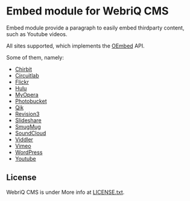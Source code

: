 Embed module for WebriQ CMS 
============================

Embed module provide a paragraph to easily embed thirdparty content,
such as Youtube videos.

All sites supported, which implements the [OEmbed](http://oembed.com/) API.

Some of them, namely:

* [Chirbit](http://www.chirbit.com/)
* [Circuitlab](https://www.circuitlab.com/)
* [Flickr](http://www.flickr.com/)
* [Hulu](http://www.hulu.com/)
* [MyOpera](http://my.opera.com/)
* [Photobucket](http://photobucket.com/)
* [Qik](http://qik.com/)
* [Revision3](http://revision3.com/)
* [Slideshare](http://www.slideshare.net/)
* [SmugMug](http://www.smugmug.com/)
* [SoundCloud](http://soundcloud.com/)
* [Viddler](http://www.viddler.com/)
* [Vimeo](http://vimeo.com/)
* [WordPress](http://wordpress.com/)
* [Youtube](http://www.youtube.com/)

License
-------

WebriQ CMS is under 
More info at [LICENSE.txt](LICENSE.txt).

